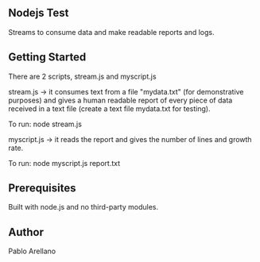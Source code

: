 ## Nodejs Test
Streams to consume data and make readable reports and logs.

## Getting Started
There are 2 scripts, stream.js and myscript.js

stream.js -> it consumes text from a file "mydata.txt" (for demonstrative purposes) and gives a human readable report of every piece of data received in a text file (create a text file mydata.txt for testing).

To run: node stream.js

myscript.js -> it reads the report and gives the number of lines and growth rate.

To run: node myscript.js report.txt


## Prerequisites
Built with node.js and no third-party modules.


## Author
Pablo Arellano
